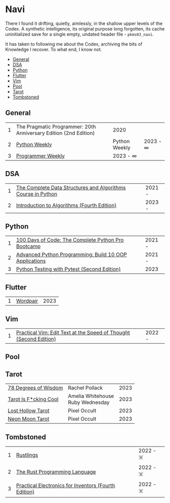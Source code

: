 # Navi
There I found it drifting, quietly, aimlessly, in the shallow upper levels of the Codex. A synthetic intelligence, its original purpose long forgotten, its cache uninitialized save for a single empty, undated header file - `pkms03_navi`.

It has taken to following me about the Codex, archiving the bits of Knowledge I recover. To what end, I know not.

<!-- MarkdownTOC levels="1,2,3" -->

- [General](#general)
- [DSA](#dsa)
- [Python](#python)
- [Flutter](#flutter)
- [Vim](#vim)
- [Pool](#pool)
- [Tarot](#tarot)
- [Tombstoned](#tombstoned)

<!-- /MarkdownTOC -->

## General
<table>
    <tr>
        <td>1</td>
        <td>The Pragmatic Programmer: 20th Anniversary Edition (2nd Edition)</td>
        <td>2020</td>
    </tr>
    <tr>
        <td>2</td>
        <td><a href="https://github.com/jxcrw/navi/tree/main/gen/pyweekly.md">Python Weekly</a></td>
        <td>Python Weekly</td>
        <td>2023 - ∞</td>
    </tr>
    <tr>
        <td>3</td>
        <td><a href="https://github.com/jxcrw/navi/tree/main/gen/progweekly.md">Programmer Weekly</a></td>
        <td>2023 - ∞</td>
    </tr>
</table>



## DSA
<table>
    <tr>
        <td>1</td>
        <td><a href="https://github.com/jxcrw/navi/tree/main/dsa/complete-dsa-python">The Complete Data Structures and Algorithms Course in Python</a></td>
        <td>2021 - </td>
    </tr>
    <tr>
        <td>2</td>
        <td><a href="https://github.com/jxcrw/navi/tree/main/dsa/intro-to-algos">Introduction to Algorithms (Fourth Edition)</a></td>
        <td>2023 - </td>
    </tr>
</table>



## Python
<table>
    <tr>
        <td>1</td>
        <td><a href="https://github.com/jxcrw/navi/tree/main/python/100-days-of-code">100 Days of Code: The Complete Python Pro Bootcamp</a></td>
        <td>2021 - </td>
    </tr>
    <tr>
        <td>2</td>
        <td><a href="https://github.com/jxcrw/navi/tree/main/python/advanced-python-oop">Advanced Python Programming: Build 10 OOP Applications</a></td>
        <td>2021 - </td>
    </tr>
    <tr>
        <td>3</td>
        <td><a href="https://github.com/jxcrw/navi/tree/main/python/pytest-okken">Python Testing with Pytest (Second Edition)</a></td>
        <td>2023</td>
    </tr>
</table>



## Flutter
<table>
    <tr>
        <td>1</td>
        <td><a href="https://github.com/jxcrw/navi/tree/main/flutter/wordpair">Wordpair</a></td>
        <td>2023</td>
    </tr>
</table>



## Vim
<table>
    <tr>
        <td>1</td>
        <td><a href="https://github.com/jxcrw/navi/tree/main/vim/practical-vim.md">Practical Vim: Edit Text at the Speed of Thought (Second Edition)</a></td>
        <td>2022 - </td>
    </tr>
</table>



## Pool



## Tarot
<table>
    <tr>
        <td><a href="https://github.com/jxcrw/navi/tree/main/tarot/78_dow.md">78 Degrees of Wisdom</a></td>
        <td>Rachel Pollack</td>
        <td>2023</td>
    </tr>
    <tr>
        <td><a href="https://github.com/jxcrw/navi/tree/main/tarot/tifc.md">Tarot Is F*cking Cool</a></td>
        <td>Amelia Whitehouse<br>Ruby Wednesday</td>
        <td>2023</td>
    </tr>
    <tr>
        <td><a href="https://github.com/jxcrw/navi/tree/main/tarot/lost_hollow.md">Lost Hollow Tarot</a></td>
        <td>Pixel Occult</td>
        <td>2023</td>
    </tr>
    <tr>
        <td><a href="https://github.com/jxcrw/navi/tree/main/tarot/neon_moon.md">Neon Moon Tarot</a></td>
        <td>Pixel Occult</td>
        <td>2023</td>
    </tr>
</table>



## Tombstoned
<table>
    <tr>
        <td>1</td>
        <td><a href="https://github.com/jxcrw/navi/tree/main/rust/rustlings">Rustlings</a></td>
        <td>2022 - ☠️</td>
    </tr>
    <tr>
        <td>2</td>
        <td><a href="https://github.com/jxcrw/navi/tree/main/rust/book">The Rust Programming Language</a></td>
        <td>2022 - ☠️</td>
    </tr>
    <tr>
        <td>3</td>
        <td><a href="https://github.com/jxcrw/navi/tree/main/elec/pefi">Practical Electronics for Inventors (Fourth Edition)</a></td>
        <td>2022 - ☠️</td>
    </tr>
</table>
